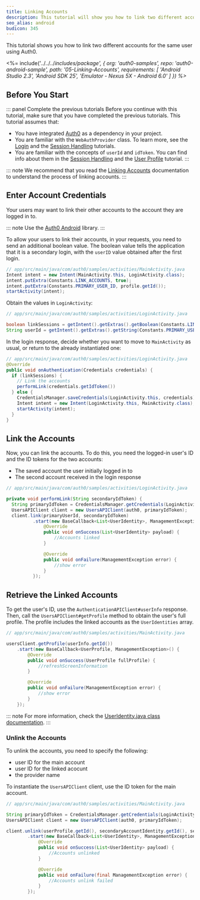 ```yaml
---
title: Linking Accounts
description: This tutorial will show you how to link two different accounts for the same user.
seo_alias: android
budicon: 345
---
```


This tutorial shows you how to link two different accounts for the same user using Auth0.

<%= include('../../../_includes/_package', {
  org: 'auth0-samples',
  repo: 'auth0-android-sample',
  path: '05-Linking-Accounts',
  requirements: [
    'Android Studio 2.3',
    'Android SDK 25',
    'Emulator - Nexus 5X - Android 6.0'
  ]
}) %>__

## Before You Start

::: panel Complete the previous tutorials
Before you continue with this tutorial, make sure that you have completed the previous tutorials. This tutorial assumes that:
* You have integrated [Auth0](https://github.com/auth0/Auth0.Android) as a dependency in your project. 
* You are familiar with the `WebAuthProvider` class. To learn more, see the [Login](/quickstart/native/android/00-login) and the [Session Handling](/quickstart/native/android/03-session-handling) tutorials.
* You are familiar with the concepts of `userId` and `idToken`. You can find info about them in the [Session Handling](/quickstart/native/android/03-session-handling) and the [User Profile](/quickstart/native/android/04-user-profile) tutorial.
:::

::: note
We recommend that you read the [Linking Accounts](/link-accounts) documentation to understand the process of linking accounts.
:::

## Enter Account Credentials

Your users may want to link their other accounts to the account they are logged in to. 

::: note
Use the [Auth0 Android](https://github.com/auth0/Auth0.Android) library.
:::

To allow your users to link their accounts, in your requests, you need to send an additional boolean value. The boolean value tells the application that it is a secondary login, with the `userID` value obtained after the first login.

```java
// app/src/main/java/com/auth0/samples/activities/MainActivity.java
Intent intent = new Intent(MainActivity.this, LoginActivity.class);        
intent.putExtra(Constants.LINK_ACCOUNTS, true);
intent.putExtra(Constants.PRIMARY_USER_ID, profile.getId());
startActivity(intent);
```

Obtain the values in `LoginActivity`:

```java
// app/src/main/java/com/auth0/samples/activities/LoginActivity.java

boolean linkSessions = getIntent().getExtras().getBoolean(Constants.LINK_ACCOUNTS, false);
String userId = getIntent().getExtras().getString(Constants.PRIMARY_USER_ID);
```

In the login response, decide whether you want to move to  `MainActivity` as usual, or return to the already instantiated one:

```java
// app/src/main/java/com/auth0/samples/activities/LoginActivity.java
@Override
public void onAuthentication(Credentials credentials) {
  if (linkSessions) {
    // Link the accounts
    performLink(credentials.getIdToken())
  } else {
    CredentialsManager.saveCredentials(LoginActivity.this, credentials);
    Intent intent = new Intent(LoginActivity.this, MainActivity.class);
    startActivity(intent);
  }
}
```

## Link the Accounts

Now, you can link the accounts. To do this, you need the logged-in user's ID and the ID tokens for the two accounts: 
* The saved account the user initially logged in to
* The second account received in the login response

```java
// app/src/main/java/com/auth0/samples/activities/LoginActivity.java

private void performLink(String secondaryIdToken) {
  String primaryIdToken = CredentialsManager.getCredentials(LoginActivity.this).getIdToken();
  UsersAPIClient client = new UsersAPIClient(auth0, primaryIdToken);
  client.link(primaryUserId, secondaryIdToken)
          .start(new BaseCallback<List<UserIdentity>, ManagementException>() {
              @Override
              public void onSuccess(List<UserIdentity> payload) {
                  //Accounts linked
              }

              @Override
              public void onFailure(ManagementException error) {
                  //show error
              }
          });
```

## Retrieve the Linked Accounts

To get the user's ID, use the `AuthenticationAPIClient#userInfo` response. Then, call the `UsersAPIClient#getProfile` method to obtain the user's full profile. The profile includes the linked accounts as the `UserIdentities` array. 

```java
// app/src/main/java/com/auth0/samples/activities/MainActivity.java

usersClient.getProfile(userInfo.getId())
    .start(new BaseCallback<UserProfile, ManagementException>() {
        @Override
        public void onSuccess(UserProfile fullProfile) {
            //refreshScreenInformation
        }

        @Override
        public void onFailure(ManagementException error) {
            //show error
        }
    });
```

::: note
For more information, check the [UserIdentity.java class documentation](https://github.com/auth0/Auth0.Android/blob/master/auth0/src/main/java/com/auth0/android/result/UserIdentity.java).
:::

### Unlink the Accounts

To unlink the accounts, you need to specify the following: 
* user ID for the main account
* user ID for the linked acocunt
* the provider name

To instantiate the `UsersAPIClient` client, use the ID token for the  main account.

```java
// app/src/main/java/com/auth0/samples/activities/MainActivity.java

String primaryIdToken = CredentialsManager.getCredentials(LoginActivity.this).getIdToken();
UsersAPIClient client = new UsersAPIClient(auth0, primaryIdToken);

client.unlink(userProfile.getId(), secondaryAccountIdentity.getId(), secondaryAccountIdentity.getProvider())
        .start(new BaseCallback<List<UserIdentity>, ManagementException>() {
            @Override
            public void onSuccess(List<UserIdentity> payload) {
                //Accounts unlinked
            }

            @Override
            public void onFailure(final ManagementException error) {
                //Accounts unlink failed
            }
        });
```
